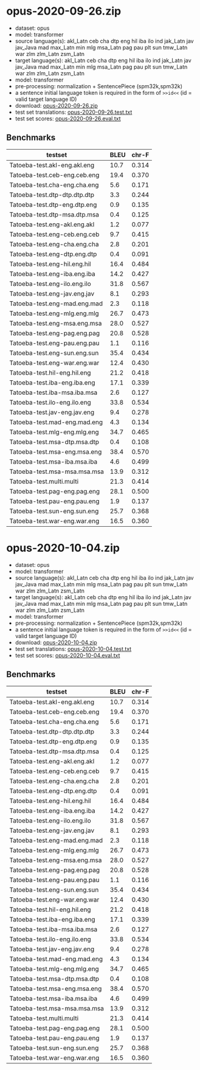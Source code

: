 # opus-2020-09-26.zip

* dataset: opus
* model: transformer
* source language(s): akl_Latn ceb cha dtp eng hil iba ilo ind jak_Latn jav jav_Java mad max_Latn min mlg msa_Latn pag pau plt sun tmw_Latn war zlm zlm_Latn zsm_Latn
* target language(s): akl_Latn ceb cha dtp eng hil iba ilo ind jak_Latn jav jav_Java mad max_Latn min mlg msa_Latn pag pau plt sun tmw_Latn war zlm zlm_Latn zsm_Latn
* model: transformer
* pre-processing: normalization + SentencePiece (spm32k,spm32k)
* a sentence initial language token is required in the form of `>>id<<` (id = valid target language ID)
* download: [opus-2020-09-26.zip](https://object.pouta.csc.fi/Tatoeba-MT-models/pqw-pqw/opus-2020-09-26.zip)
* test set translations: [opus-2020-09-26.test.txt](https://object.pouta.csc.fi/Tatoeba-MT-models/pqw-pqw/opus-2020-09-26.test.txt)
* test set scores: [opus-2020-09-26.eval.txt](https://object.pouta.csc.fi/Tatoeba-MT-models/pqw-pqw/opus-2020-09-26.eval.txt)

## Benchmarks

| testset               | BLEU  | chr-F |
|-----------------------|-------|-------|
| Tatoeba-test.akl-eng.akl.eng 	| 10.7 	| 0.314 |
| Tatoeba-test.ceb-eng.ceb.eng 	| 19.4 	| 0.370 |
| Tatoeba-test.cha-eng.cha.eng 	| 5.6 	| 0.171 |
| Tatoeba-test.dtp-dtp.dtp.dtp 	| 3.3 	| 0.244 |
| Tatoeba-test.dtp-eng.dtp.eng 	| 0.9 	| 0.135 |
| Tatoeba-test.dtp-msa.dtp.msa 	| 0.4 	| 0.125 |
| Tatoeba-test.eng-akl.eng.akl 	| 1.2 	| 0.077 |
| Tatoeba-test.eng-ceb.eng.ceb 	| 9.7 	| 0.415 |
| Tatoeba-test.eng-cha.eng.cha 	| 2.8 	| 0.201 |
| Tatoeba-test.eng-dtp.eng.dtp 	| 0.4 	| 0.091 |
| Tatoeba-test.eng-hil.eng.hil 	| 16.4 	| 0.484 |
| Tatoeba-test.eng-iba.eng.iba 	| 14.2 	| 0.427 |
| Tatoeba-test.eng-ilo.eng.ilo 	| 31.8 	| 0.567 |
| Tatoeba-test.eng-jav.eng.jav 	| 8.1 	| 0.293 |
| Tatoeba-test.eng-mad.eng.mad 	| 2.3 	| 0.118 |
| Tatoeba-test.eng-mlg.eng.mlg 	| 26.7 	| 0.473 |
| Tatoeba-test.eng-msa.eng.msa 	| 28.0 	| 0.527 |
| Tatoeba-test.eng-pag.eng.pag 	| 20.8 	| 0.528 |
| Tatoeba-test.eng-pau.eng.pau 	| 1.1 	| 0.116 |
| Tatoeba-test.eng-sun.eng.sun 	| 35.4 	| 0.434 |
| Tatoeba-test.eng-war.eng.war 	| 12.4 	| 0.430 |
| Tatoeba-test.hil-eng.hil.eng 	| 21.2 	| 0.418 |
| Tatoeba-test.iba-eng.iba.eng 	| 17.1 	| 0.339 |
| Tatoeba-test.iba-msa.iba.msa 	| 2.6 	| 0.127 |
| Tatoeba-test.ilo-eng.ilo.eng 	| 33.8 	| 0.534 |
| Tatoeba-test.jav-eng.jav.eng 	| 9.4 	| 0.278 |
| Tatoeba-test.mad-eng.mad.eng 	| 4.3 	| 0.134 |
| Tatoeba-test.mlg-eng.mlg.eng 	| 34.7 	| 0.465 |
| Tatoeba-test.msa-dtp.msa.dtp 	| 0.4 	| 0.108 |
| Tatoeba-test.msa-eng.msa.eng 	| 38.4 	| 0.570 |
| Tatoeba-test.msa-iba.msa.iba 	| 4.6 	| 0.499 |
| Tatoeba-test.msa-msa.msa.msa 	| 13.9 	| 0.312 |
| Tatoeba-test.multi.multi 	| 21.3 	| 0.414 |
| Tatoeba-test.pag-eng.pag.eng 	| 28.1 	| 0.500 |
| Tatoeba-test.pau-eng.pau.eng 	| 1.9 	| 0.137 |
| Tatoeba-test.sun-eng.sun.eng 	| 25.7 	| 0.368 |
| Tatoeba-test.war-eng.war.eng 	| 16.5 	| 0.360 |

# opus-2020-10-04.zip

* dataset: opus
* model: transformer
* source language(s): akl_Latn ceb cha dtp eng hil iba ilo ind jak_Latn jav jav_Java mad max_Latn min mlg msa_Latn pag pau plt sun tmw_Latn war zlm zlm_Latn zsm_Latn
* target language(s): akl_Latn ceb cha dtp eng hil iba ilo ind jak_Latn jav jav_Java mad max_Latn min mlg msa_Latn pag pau plt sun tmw_Latn war zlm zlm_Latn zsm_Latn
* model: transformer
* pre-processing: normalization + SentencePiece (spm32k,spm32k)
* a sentence initial language token is required in the form of `>>id<<` (id = valid target language ID)
* download: [opus-2020-10-04.zip](https://object.pouta.csc.fi/Tatoeba-MT-models/pqw-pqw/opus-2020-10-04.zip)
* test set translations: [opus-2020-10-04.test.txt](https://object.pouta.csc.fi/Tatoeba-MT-models/pqw-pqw/opus-2020-10-04.test.txt)
* test set scores: [opus-2020-10-04.eval.txt](https://object.pouta.csc.fi/Tatoeba-MT-models/pqw-pqw/opus-2020-10-04.eval.txt)

## Benchmarks

| testset               | BLEU  | chr-F |
|-----------------------|-------|-------|
| Tatoeba-test.akl-eng.akl.eng 	| 10.7 	| 0.314 |
| Tatoeba-test.ceb-eng.ceb.eng 	| 19.4 	| 0.370 |
| Tatoeba-test.cha-eng.cha.eng 	| 5.6 	| 0.171 |
| Tatoeba-test.dtp-dtp.dtp.dtp 	| 3.3 	| 0.244 |
| Tatoeba-test.dtp-eng.dtp.eng 	| 0.9 	| 0.135 |
| Tatoeba-test.dtp-msa.dtp.msa 	| 0.4 	| 0.125 |
| Tatoeba-test.eng-akl.eng.akl 	| 1.2 	| 0.077 |
| Tatoeba-test.eng-ceb.eng.ceb 	| 9.7 	| 0.415 |
| Tatoeba-test.eng-cha.eng.cha 	| 2.8 	| 0.201 |
| Tatoeba-test.eng-dtp.eng.dtp 	| 0.4 	| 0.091 |
| Tatoeba-test.eng-hil.eng.hil 	| 16.4 	| 0.484 |
| Tatoeba-test.eng-iba.eng.iba 	| 14.2 	| 0.427 |
| Tatoeba-test.eng-ilo.eng.ilo 	| 31.8 	| 0.567 |
| Tatoeba-test.eng-jav.eng.jav 	| 8.1 	| 0.293 |
| Tatoeba-test.eng-mad.eng.mad 	| 2.3 	| 0.118 |
| Tatoeba-test.eng-mlg.eng.mlg 	| 26.7 	| 0.473 |
| Tatoeba-test.eng-msa.eng.msa 	| 28.0 	| 0.527 |
| Tatoeba-test.eng-pag.eng.pag 	| 20.8 	| 0.528 |
| Tatoeba-test.eng-pau.eng.pau 	| 1.1 	| 0.116 |
| Tatoeba-test.eng-sun.eng.sun 	| 35.4 	| 0.434 |
| Tatoeba-test.eng-war.eng.war 	| 12.4 	| 0.430 |
| Tatoeba-test.hil-eng.hil.eng 	| 21.2 	| 0.418 |
| Tatoeba-test.iba-eng.iba.eng 	| 17.1 	| 0.339 |
| Tatoeba-test.iba-msa.iba.msa 	| 2.6 	| 0.127 |
| Tatoeba-test.ilo-eng.ilo.eng 	| 33.8 	| 0.534 |
| Tatoeba-test.jav-eng.jav.eng 	| 9.4 	| 0.278 |
| Tatoeba-test.mad-eng.mad.eng 	| 4.3 	| 0.134 |
| Tatoeba-test.mlg-eng.mlg.eng 	| 34.7 	| 0.465 |
| Tatoeba-test.msa-dtp.msa.dtp 	| 0.4 	| 0.108 |
| Tatoeba-test.msa-eng.msa.eng 	| 38.4 	| 0.570 |
| Tatoeba-test.msa-iba.msa.iba 	| 4.6 	| 0.499 |
| Tatoeba-test.msa-msa.msa.msa 	| 13.9 	| 0.312 |
| Tatoeba-test.multi.multi 	| 21.3 	| 0.414 |
| Tatoeba-test.pag-eng.pag.eng 	| 28.1 	| 0.500 |
| Tatoeba-test.pau-eng.pau.eng 	| 1.9 	| 0.137 |
| Tatoeba-test.sun-eng.sun.eng 	| 25.7 	| 0.368 |
| Tatoeba-test.war-eng.war.eng 	| 16.5 	| 0.360 |

